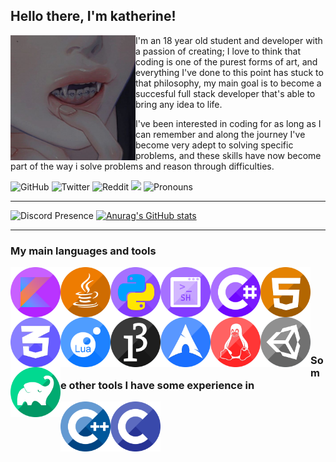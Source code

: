 ## Hello there, I'm katherine!

<img align="left" src="https://raw.githubusercontent.com/KanwiNeko/KanwiNeko/main/assets/PFP.png" alt="drawing" width="200"/>

I'm an 18 year old student and developer with a passion of creating; I love to think that coding is one of the purest forms of art, and everything I've done to this point has stuck to that philosophy, my main goal is to become a succesful full stack developer that's able to bring any idea to life.
<p></p>I've been interested in coding for as long as I can remember and along the journey I've become very adept to solving specific problems, and these skills have now become part of the way i solve problems and reason through difficulties.
<p></p>

![GitHub](https://img.shields.io/github/followers/KanwiNeko?color=lightgray&label=Followers&logo=GitHub&style=for-the-badge)
![Twitter](https://img.shields.io/twitter/follow/katiepreciosa?color=9cf&label=Followers&logo=twitter&style=for-the-badge)
![Reddit](https://img.shields.io/reddit/user-karma/combined/kanwiTetsu?color=orange&label=Karma&logo=reddit&style=for-the-badge)
[<img src="https://img.shields.io/static/v1?label=Message&message=1&color=blue&logo=discord&style=for-the-badge">](https://discordapp.com/users/883348946708221952)
![Pronouns](https://img.shields.io/static/v1?label=Pronouns&message=She/They&color=pink&style=for-the-badge)

---

![Discord Presence](https://lanyard.cnrad.dev/api/883348946708221952) 
[![Anurag's GitHub stats](https://github-readme-stats.vercel.app/api?username=KanwiNeko&theme=dracula&line_height=27)](https://github.com/anuraghazra/github-readme-stats)

---

### My main languages and tools

<img align="left" src="https://raw.githubusercontent.com/KanwiNeko/KanwiNeko/main/assets/Kotlin.png" alt="drawing" width="80"/>
<img align="left" src="https://raw.githubusercontent.com/KanwiNeko/KanwiNeko/main/assets/Java.png" alt="drawing" width="80"/>
<img align="left" src="https://raw.githubusercontent.com/KanwiNeko/KanwiNeko/main/assets/Python.png" alt="drawing" width="80"/>
<img align="left" src="https://raw.githubusercontent.com/KanwiNeko/KanwiNeko/main/assets/Shell.png" alt="drawing" width="80"/>
<img align="left" src="https://raw.githubusercontent.com/KanwiNeko/KanwiNeko/main/assets/C%23.png" alt="drawing" width="80"/>
<img align="left" src="https://raw.githubusercontent.com/KanwiNeko/KanwiNeko/main/assets/HTML.png" alt="drawing" width="80"/>
<img align="left" src="https://raw.githubusercontent.com/KanwiNeko/KanwiNeko/main/assets/CSS.png" alt="drawing" width="80"/>
<img align="left" src="https://raw.githubusercontent.com/KanwiNeko/KanwiNeko/main/assets/Lua.png" alt="drawing" width="80"/>
<img align="left" src="https://raw.githubusercontent.com/KanwiNeko/KanwiNeko/main/assets/processing.png" alt="drawing" width="80"/>

<br/><br/><br/>

<img align="left" src="https://raw.githubusercontent.com/KanwiNeko/KanwiNeko/main/assets/Arch.png" alt="drawing" width="80"/>
<img align="left" src="https://raw.githubusercontent.com/KanwiNeko/KanwiNeko/main/assets/Linux.png" alt="drawing" width="80"/>
<img align="left" src="https://raw.githubusercontent.com/KanwiNeko/KanwiNeko/main/assets/Unity.png" alt="drawing" width="80"/>
<img align="left" src="https://raw.githubusercontent.com/KanwiNeko/KanwiNeko/main/assets/Gradle.png" alt="drawing" width="80"/>

<br/><br/><br/>

### Some other tools I have some experience in

<img align="left" src="https://raw.githubusercontent.com/KanwiNeko/KanwiNeko/main/assets/C%2B%2B.png" alt="drawing" width="80"/>
<img align="left" src="https://raw.githubusercontent.com/KanwiNeko/KanwiNeko/main/assets/C.png" alt="drawing" width="80"/>

